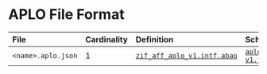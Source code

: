 # APLO File Format

File | Cardinality | Definition | Schema | Example
:--- | :---  | :--- | :--- | :---
`<name>.aplo.json` | 1 | [`zif_aff_aplo_v1.intf.abap`](./type/zif_aff_aplo_v1.intf.abap) | [`aplo-v1.json`](./aplo-v1.json) |
